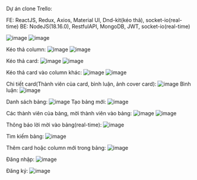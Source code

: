 Dự án clone Trello:

FE: ReactJS, Redux, Axios, Material UI, Dnd-kit(kéo thả), socket-io(real-time)
BE: NodeJS(18.16.0), RestfulAPI, MongoDB, JWT, socket-io(real-time)

![image](https://github.com/user-attachments/assets/d6e86f25-d552-4376-98ad-af774fe74b04)
![image](https://github.com/user-attachments/assets/af4e9b53-0560-4465-a268-f496e84f43a3)


Kéo thả column:
![image](https://github.com/user-attachments/assets/1bf7d549-2ec7-435e-ae46-ab004bf3f757)
![image](https://github.com/user-attachments/assets/763e1074-a661-4437-ab62-22cb5bd000e3)


Kéo thả card:
![image](https://github.com/user-attachments/assets/8d28b30b-5b5d-4ee5-9253-d5a7d5029d03)
![image](https://github.com/user-attachments/assets/4e1b9daf-b73d-40d2-a721-e7dd77deb8c5)


Kéo thả card vào column khác:
![image](https://github.com/user-attachments/assets/44123d36-deca-4fcd-a1e1-8299b147404d)
![image](https://github.com/user-attachments/assets/973bdfe8-e72e-474b-b82f-6bd2a1467165)

Chi tiết card(Thành viên của card, bình luận, ảnh cover card):
![image](https://github.com/user-attachments/assets/f948208f-e095-4fce-94f9-95c99f0b40d8)
Bình luận:
![image](https://github.com/user-attachments/assets/06a0c2cf-1f83-49f0-a62b-b56d3cdcaad4)

Danh sách bảng:
![image](https://github.com/user-attachments/assets/b92992db-2aee-493f-9a23-12c1a6d82467)
Tạo bảng mới:
![image](https://github.com/user-attachments/assets/1aacfce9-adaa-4dee-9e94-c59641bb866e)


Các thành viên của bảng, mời thành viên vào bảng:
![image](https://github.com/user-attachments/assets/7c6d601f-f98c-4dd7-89ca-e4f45c263363)
![image](https://github.com/user-attachments/assets/e45ae0bf-f185-4ae5-be5b-70b6e7496ac2)

Thông báo lời mời vào bảng(real-time):
![image](https://github.com/user-attachments/assets/1d3185d7-9f1b-4b39-b00b-305bcd97d74a)

Tìm kiếm bảng:
![image](https://github.com/user-attachments/assets/72f36e11-89d6-4c1d-bd9a-9f524db5734c)

Thêm card hoặc column mới trong bảng: 
![image](https://github.com/user-attachments/assets/0c778656-4201-41ab-9b98-61f22449e775)

Đăng nhập: 
![image](https://github.com/user-attachments/assets/b890c687-6a99-451f-a3a5-c0e72b76acf0)

Đăng ký:
![image](https://github.com/user-attachments/assets/67955e33-9c67-4b58-a120-578b46b95542)









